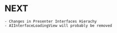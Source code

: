 # NEXT
    - Changes in Presenter Interfaces Hierachy
    - AIInterfaceLoadingView will probably be removed